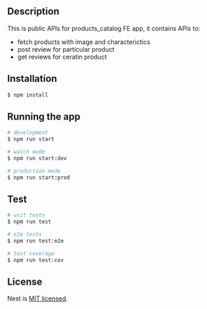 ## Description

This is public APIs for products_catalog FE app, it contains APIs to:
 - fetch products with image and characterictics
 - post review for particular product
 - get reviews for ceratin product


## Installation

```bash
$ npm install
```

## Running the app

```bash
# development
$ npm run start

# watch mode
$ npm run start:dev

# production mode
$ npm run start:prod
```

## Test

```bash
# unit tests
$ npm run test

# e2e tests
$ npm run test:e2e

# test coverage
$ npm run test:cov
```

## License

Nest is [MIT licensed](LICENSE).
